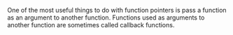 One of the most useful things to do with function pointers is pass a function as an argument to another function. Functions used as arguments to another function are sometimes called callback functions.
